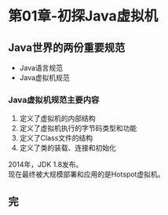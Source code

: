 # 第01章-初探Java虚拟机

## Java世界的两份重要规范
- Java语言规范
- Java虚拟机规范

### Java虚拟机规范主要内容
1. 定义了虚拟机的内部结构
2. 定义了虚拟机执行的字节码类型和功能
3. 定义了Class文件的结构
4. 定义了类的装载、连接和初始化

2014年，JDK 1.8发布。  
现在最终被大规模部署和应用的是Hotspot虚拟机。

## 完